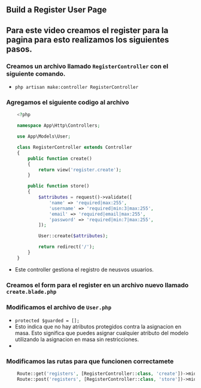 ## Build a Register User Page

## Para este video creamos el register para la pagina para esto realizamos los siguientes pasos.

### Creamos un archivo llamado `RegisterController` con el siguiente comando.

- `php artisan make:controller RegisterController`

### Agregamos el siguiente codigo al archivo 

```php
    <?php

    namespace App\Http\Controllers;

    use App\Models\User;

    class RegisterController extends Controller
    {
        public function create()
        {
            return view('register.create');
        }

        public function store()
        {
            $attributes = request()->validate([
                'name' => 'required|max:255',
                'username' => 'required|min:3|max:255',
                'email' => 'required|email|max:255',
                'password' => 'required|min:7|max:255',
            ]);

            User::create($attributes);

            return redirect('/');
        }
    }

```


- Este controller gestiona el registro de neusvos usuarios.

### Creamos el form para el register en un archivo nuevo llamado `create.blade.php`


### Modificamos el archivo de `User.php`


-  `protected $guarded = [];`
-  Esto indica que no hay atributos protegidos contra la asignacion en masa. Esto significa que puedes asignar cualquier atributo del modelo utilizando la asignacion en masa sin restricciones.
-  

### Modificamos las rutas para que funcionen correctamete 

```php
    Route::get('registers', [RegisterController::class, 'create'])->middleware('guest');
    Route::post('registers', [RegisterController::class, 'store'])->middleware('guest');
```